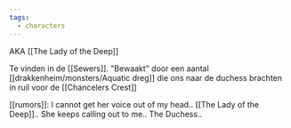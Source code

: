 ```yaml
---
tags:
  - characters
---
```


AKA [[The Lady of the Deep]]

Te vinden in de [[Sewers]]. "Bewaakt" door een aantal [[drakkenheim/monsters/Aquatic dreg]] die ons naar de duchess brachten in ruil voor de [[Chancelers Crest]]

[[rumors]]: I cannot get her voice out of my head..  [[The Lady of the Deep]].. She keeps calling out to me.. The Duchess..